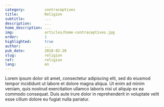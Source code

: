```yaml
---
category:         contraceptives
title:            Religion
subtitle:         ...
description:      ...
home_description: ...
img:              articles/home-contraceptives.jpg
order:            1
highlighted:      true
author:           ...
pub_date:         2018-02-20
slug:             religion
ref:              religion
lang:             en
---
```


<div class="container page-content">
<div class="page-content-container" markdown="1">

Lorem ipsum dolor sit amet, consectetur adipiscing elit, sed do eiusmod tempor incididunt ut labore et dolore magna aliqua. Ut enim ad minim veniam, quis nostrud exercitation ullamco laboris nisi ut aliquip ex ea commodo consequat. Duis aute irure dolor in reprehenderit in voluptate velit esse cillum dolore eu fugiat nulla pariatur.

</div>
</div>
